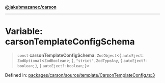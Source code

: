[**@jakubmazanec/carson**](../README.md)

---

# Variable: carsonTemplateConfigSchema

> `const` **carsonTemplateConfigSchema**: `ZodObject`\<\{ `autoEject`:
> `ZodOptional`\<`ZodBoolean`\>; \}, `"strict"`, `ZodTypeAny`, \{ `autoEject?`: `boolean`; \}, \{
> `autoEject?`: `boolean`; \}\>

Defined in:
[packages/carson/source/template/CarsonTemplateConfig.ts:3](https://github.com/jakubmazanec/tools/blob/74fa88a6249b3d486436ae7655f4962bc4a86e11/packages/carson/source/template/CarsonTemplateConfig.ts#L3)

